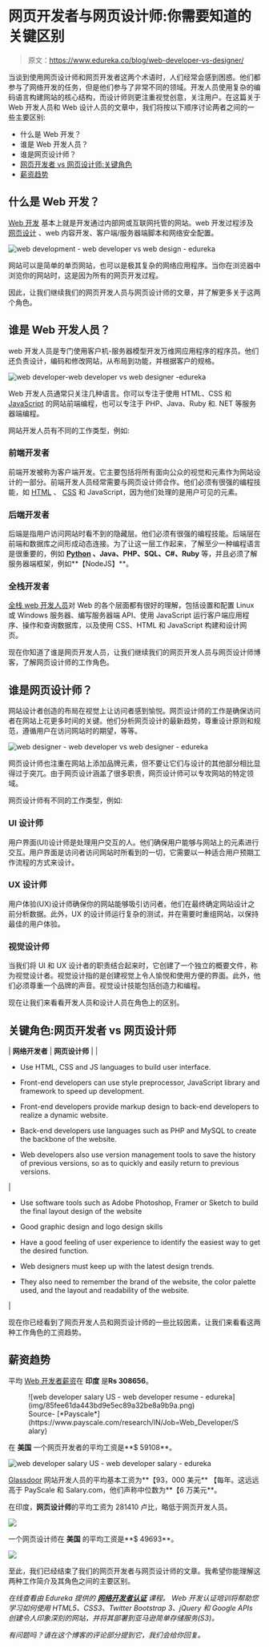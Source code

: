 # 网页开发者与网页设计师:你需要知道的关键区别

> 原文：<https://www.edureka.co/blog/web-developer-vs-designer/>

当谈到使用网页设计师和网页开发者这两个术语时，人们经常会感到困惑。他们都参与了网络开发的任务，但是他们参与了非常不同的领域。开发人员使用复杂的编码语言构建网站的核心结构，而设计师则更注重视觉创意，关注用户。在这篇关于 Web 开发人员和 Web 设计人员的文章中，我们将按以下顺序讨论两者之间的一些主要区别:

*   什么是 Web 开发？
*   谁是 Web 开发人员？
*   谁是网页设计师？
*   [网页开发者 vs 网页设计师:关键角色](#roles)
*   [薪资趋势](#salary)

## 什么是 Web 开发？

[Web 开发](https://www.edureka.co/blog/web-development-tutorial/) 基本上就是开发通过内部网或互联网托管的网站。web 开发过程涉及 [网页设计](https://www.edureka.co/blog/videos/trendy-web-designs-using-html5/) 、web 内容开发、客户端/服务器端脚本和网络安全配置。

![web development - web developer vs web design - edureka](img/269deff88ace90076bb172ea8da511a3.png)

网站可以是简单的单页网站，也可以是极其复杂的网络应用程序。当你在浏览器中浏览你的网站时，这是因为所有的网页开发过程。

因此，让我们继续我们的网页开发人员与网页设计师的文章，并了解更多关于这两个角色。

## 谁是 Web 开发人员？

web 开发人员是专门使用客户机-服务器模型开发万维网应用程序的程序员。他们还负责设计，编码和修改网站，从布局到功能，并根据客户的规格。

![web developer-web developer vs web designer -edureka](img/66f575bde9af3bb5dbac8f58a90eb3fd.png)

Web 开发人员通常只关注几种语言。你可以专注于使用 HTML、CSS 和 [JavaScript](https://www.edureka.co/blog/javascript-tutorial/) 的网站前端编程，也可以专注于 PHP、Java、Ruby 和. NET 等服务器端编程。

网站开发人员有不同的工作类型，例如:

### **前端开发者**

前端开发被称为客户端开发。它主要包括将所有面向公众的视觉和元素作为网站设计的一部分。前端开发人员经常需要与网页设计师合作。他们必须有很强的编程技能，如 [HTML](https://www.edureka.co/blog/what-is-html/) 、 [CSS](https://www.edureka.co/blog/what-is-css/) 和 JavaScript，因为他们处理的是用户可见的元素。

### **后端开发者**

后端是指用户访问网站时看不到的隐藏层。他们必须有很强的编程技能。后端层在前端和数据库之间形成动态连接。为了让这一层工作起来，了解至少一种编程语言是很重要的，例如 **[Python](https://www.edureka.co/blog/python-tutorial/) 、Java、PHP、SQL、C#、Ruby** 等，并且必须了解服务器端框架，例如**【NodeJS】**。

### **全栈开发者**

[全栈 web 开发人员](https://www.edureka.co/blog/how-to-become-a-full-stack-web-developer/)对 Web 的各个层面都有很好的理解，包括设置和配置 Linux 或 Windows 服务器、编写服务器端 API、使用 JavaScript 运行客户端应用程序、操作和查询数据库，以及使用 CSS、HTML 和 JavaScript 构建和设计网页。

现在你知道了谁是网页开发人员，让我们继续我们的网页开发人员与网页设计师博客，了解网页设计师的工作角色。

## 谁是网页设计师？

网站设计者创造的布局在视觉上让访问者感到愉悦。网页设计师的工作是确保访问者在网站上花更多时间的关键。他们分析网页设计的最新趋势，尊重设计原则和规范，遵循用户在访问网站时的期望，等等。

![web designer - web developer vs web designer - edureka](img/a20bef5590c3db3e45148a075b7dd75f.png)

网页设计师也注重在网站上添加品牌元素，但不要让它们与设计的其他部分相比显得过于突兀。由于网页设计涵盖了很多职责，网页设计师可以专攻网站的特定领域。

网页设计师有不同的工作类型，例如:

### **UI 设计师**

用户界面(UI)设计师是处理用户交互的人。他们确保用户能够与网站上的元素进行交互。用户界面是访问者访问网站时所看到的一切，它需要以一种适合用户预期工作流程的方式来设计。

### **UX 设计师**

用户体验(UX)设计师确保你的网站能够吸引访问者。他们在最终确定网站设计之前分析数据。此外，UX 的设计师运行复杂的测试，并在需要时重组网站，以保持最佳的用户体验。

### **视觉设计师**

当我们将 UI 和 UX 设计者的职责结合起来时，它创建了一个独立的概要文件，称为视觉设计者。视觉设计指的是创建视觉上令人愉悦和使用方便的界面。此外，他们必须尊重一个品牌的声音。视觉设计技能包括创造力和编程。

现在让我们来看看开发人员和设计人员在角色上的区别。

## **关键角色:网页开发者 vs 网页设计师**

| **网络开发者** | **网页设计师** |
| 

*   Use HTML, CSS and JS languages to build user interface.

*   Front-end developers can use style preprocessor, JavaScript library and framework to speed up development.

*   Front-end developers provide markup design to back-end developers to realize a dynamic website.

*   Back-end developers use languages such as PHP and MySQL to create the backbone of the website.

*   Web developers also use version management tools to save the history of previous versions, so as to quickly and easily return to previous versions.

 | 

*   Use software tools such as Adobe Photoshop, Framer or Sketch to build the final layout design of the website

*   Good graphic design and logo design skills

*   Have a good feeling of user experience to identify the easiest way to get the desired function.

*   Web designers must keep up with the latest design trends.

*   They also need to remember the brand of the website, the color palette used, and the layout and readability of the website.

 |

现在你已经看到了网页开发人员和网页设计师的一些比较因素，让我们来看看这两种工作角色的工资趋势。

## **薪资趋势**

平均 [Web 开发者薪资](https://www.edureka.co/blog/web-developer-salary/)在  **印度** 是**Rs 308656**。

<figure id="attachment_116195" class="wp-caption aligncenter" aria-describedby="caption-attachment-116195">![web developer salary US - web developer resume - edureka](img/85fee61da443bd9e5ec89a32be8a9b9a.png)

<figcaption id="caption-attachment-116195" class="wp-caption-text">Source- [*Payscale*](https://www.payscale.com/research/IN/Job=Web_Developer/Salary)</figcaption>

</figure>

在  **美国** 一个网页开发者的平均工资是**$ 59108**。

![web developer salary US - web developer salary - edureka](img/dc09e62c98edc6aa6c0f050a840cd97e.png)

[Glassdoor](https://www.glassdoor.co.in/) 网站开发人员的平均基本工资为**【93，000 美元** 【每年。这远远高于 PayScale 和 Salary.com，他们声称中位数为**【6 万美元**。

在印度，**网页设计师**的平均工资为 281410 卢比，略低于网页开发人员。

![](img/a7d83f2d8df4a78be31db2eb7bbaf8a2.png)

一个网页设计师在  **美国** 的平均工资是**$ 49693**。

![](img/0065b952bbadf58142bf7fe9ea6036e6.png)

至此，我们已经结束了我们的网页开发者与网页设计师的文章。我希望你能理解这两种工作简介及其角色之间的主要区别。

*在线查看由 Edureka 提供的 **[网络开发者认证](https://www.edureka.co/complete-web-developer)** 课程。* *Web 开发认证培训将帮助您学习如何使用 HTML5、CSS3、Twitter Bootstrap 3、jQuery 和 Google APIs 创建令人印象深刻的网站，并将其部署到亚马逊简单存储服务(S3)。*

*有问题吗？请在这个博客的评论部分提到它，我们会给你回复。*